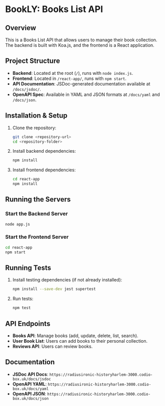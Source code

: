 # BookLY: Books List API

## Overview
This is a Books List API that allows users to manage their book collection. The backend is built with Koa.js, and the frontend is a React application.

## Project Structure
- **Backend**: Located at the root (`/`), runs with `node index.js`.
- **Frontend**: Located in `/react-app/`, runs with `npm start`.
- **API Documentation**: JSDoc-generated documentation available at `/docs/jsdoc/`.
- **OpenAPI Spec**: Available in YAML and JSON formats at `/docs/yaml` and `/docs/json`.

## Installation & Setup
1. Clone the repository:
   ```sh
   git clone <repository-url>
   cd <repository-folder>
   ```
2. Install backend dependencies:
   ```sh
   npm install
   ```
3. Install frontend dependencies:
   ```sh
   cd react-app
   npm install
   ```

## Running the Servers
### Start the Backend Server
```sh
node app.js
```

### Start the Frontend Server
```sh
cd react-app
npm start
```

## Running Tests
1. Install testing dependencies (if not already installed):
   ```sh
   npm install --save-dev jest supertest
   ```
2. Run tests:
   ```sh
   npm test
   ```

## API Endpoints
- **Books API**: Manage books (add, update, delete, list, search).
- **User Book List**: Users can add books to their personal collection.
- **Reviews API**: Users can review books.

## Documentation
- **JSDoc API Docs**: `https://radiusironic-historyharlem-3000.codio-box.uk/docs/jsdoc`
- **OpenAPI YAML**: `https://radiusironic-historyharlem-3000.codio-box.uk/docs/yaml`
- **OpenAPI JSON**: `https://radiusironic-historyharlem-3000.codio-box.uk/docs/json`
